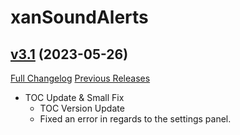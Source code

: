 # xanSoundAlerts

## [v3.1](https://github.com/Xruptor/xanSoundAlerts/tree/v3.1) (2023-05-26)
[Full Changelog](https://github.com/Xruptor/xanSoundAlerts/compare/v3.0...v3.1) [Previous Releases](https://github.com/Xruptor/xanSoundAlerts/releases)

- TOC Update & Small Fix  
    * TOC Version Update  
    * Fixed an error in regards to the settings panel.  